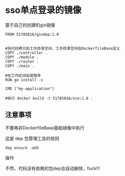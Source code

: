 # sso单点登录的镜像

基于自己的创建的gin镜像

```
FROM 51785816/gindep:1.0


#将代码拷贝到工作目录空间，工作目录空间在DockerfileBase定义
COPY ./controller .
COPY ./module .
COPY ./router .
COPY ./main .

#在工作区间安装程序
RUN go install -v

CMD ["my-application"]

#执行 docker build -t 51785816/sso:1.0 .
```

## 注意事项

不要再非DockerfileBase基础镜像中执行

这是 dep 包管理工具的规则

```
dep ensure -add 
```
操作

不然，代码没有依赖的包dep会自动删除，fuck!!!
